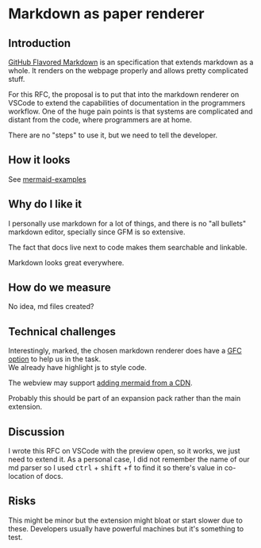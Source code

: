 # Markdown as paper renderer  
## Introduction   
[GitHub Flavored Markdown](https://github.github.com/gfm/) is an specification that extends markdown as a whole. It renders on the webpage properly and allows pretty complicated stuff.

For this RFC, the proposal is to put that into the markdown renderer on VSCode to extend the capabilities of documentation in the programmers workflow. One of the huge pain points is that systems are complicated and distant from the code, where programmers are at home.

There are no "steps" to use it, but we need to tell the developer. 

## How it looks
See [mermaid-examples](mermaid-examples.md)

## Why do I like it

I personally use markdown for a lot of things, and there is no "all bullets" markdown editor, specially since GFM is so extensive. 

The fact that docs live next to code makes them searchable and linkable.

Markdown looks great everywhere.

## How do we measure

No idea, md files created? 

## Technical challenges
Interestingly, marked, the chosen markdown renderer does have a [GFC option](https://marked.js.org/using_advanced#options) to help us in the task.  
We already have highlight js to style code.

The webview may support [adding mermaid from a CDN](https://mermaid-js.github.io/mermaid/#/n00b-gettingStarted?id=_4-adding-mermaid-as-a-dependency).

Probably this should be part of an expansion pack rather than the main extension. 
## Discussion

I wrote this RFC on VSCode with the preview open, so it works, we just need to extend it.  As a personal case, I did not remember the name of our md parser so I used <kbd>ctrl</kbd> + <kbd>shift</kbd> +<kbd>f</kbd> to find it so there's value in co-location of docs.

## Risks

This might be minor but the extension might bloat or start slower due to these. Developers usually have powerful machines but it's something to test.
